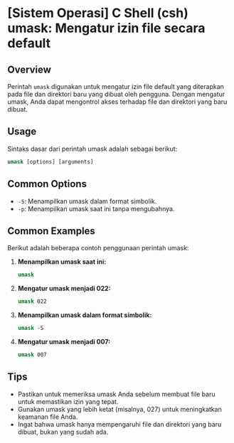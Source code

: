 # [Sistem Operasi] C Shell (csh) umask: Mengatur izin file secara default

## Overview
Perintah `umask` digunakan untuk mengatur izin file default yang diterapkan pada file dan direktori baru yang dibuat oleh pengguna. Dengan mengatur umask, Anda dapat mengontrol akses terhadap file dan direktori yang baru dibuat.

## Usage
Sintaks dasar dari perintah umask adalah sebagai berikut:

```csh
umask [options] [arguments]
```

## Common Options
- `-S`: Menampilkan umask dalam format simbolik.
- `-p`: Menampilkan umask saat ini tanpa mengubahnya.

## Common Examples
Berikut adalah beberapa contoh penggunaan perintah umask:

1. **Menampilkan umask saat ini:**
   ```csh
   umask
   ```

2. **Mengatur umask menjadi 022:**
   ```csh
   umask 022
   ```

3. **Menampilkan umask dalam format simbolik:**
   ```csh
   umask -S
   ```

4. **Mengatur umask menjadi 007:**
   ```csh
   umask 007
   ```

## Tips
- Pastikan untuk memeriksa umask Anda sebelum membuat file baru untuk memastikan izin yang tepat.
- Gunakan umask yang lebih ketat (misalnya, 027) untuk meningkatkan keamanan file Anda.
- Ingat bahwa umask hanya mempengaruhi file dan direktori yang baru dibuat, bukan yang sudah ada.